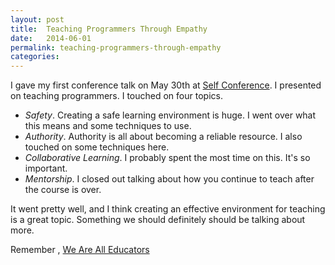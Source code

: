 ```yaml
---
layout: post
title:  Teaching Programmers Through Empathy
date:   2014-06-01
permalink: teaching-programmers-through-empathy
categories:
---
```


I gave my first conference talk on May 30th at [Self Conference](http://selfconference.org).  I presented on teaching programmers. I touched on four topics.

- *Safety*. Creating a safe learning environment is huge. I went over what this means and some techniques to use.
- *Authority*. Authority is all about becoming a reliable resource. I also touched on some techniques here.
- *Collaborative Learning*. I probably spent the most time on this. It's so important.
- *Mentorship*. I closed out talking about how you continue to teach after the course is over.

It went pretty well, and I think creating an effective environment for teaching is a great topic. Something we should definitely should be talking about more.

Remember , [We Are All Educators](http://10pixels.net/post/we_are_all_educators)

<script async class="speakerdeck-embed" data-id="4f3cf690caef0131c4bf4e91c40e8f54" data-ratio="1.33333333333333" src="//speakerdeck.com/assets/embed.js"></script>
